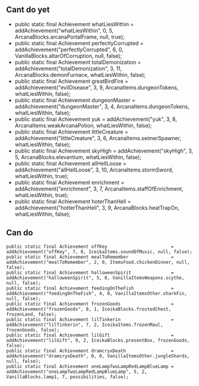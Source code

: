 ## Cant do yet
*    public static final Achievement whatLiesWithin                = addAchievement("whatLiesWithin", 0, 5, ArcanaBlocks.arcanaPortalFrame, null, true);
*    public static final Achievement perfectlyCorrupted            = addAchievement("perfectlyCorrupted", 6, 0, VanillaBlocks.altarOfCorruption, null, false);
*    public static final Achievement totalDemonization             = addAchievement("totalDemonization", 3, 11, ArcanaBlocks.demonFurnace, whatLiesWithin, false);
*    public static final Achievement greatBirdFire                 = addAchievement("evilDisease", 3, 9, ArcanaItems.dungeonTokens, whatLiesWithin, false);
*    public static final Achievement dungeonMaster                 = addAchievement("dungeonMaster", 3, 4, ArcanaItems.dungeonTokens, whatLiesWithin, false);
*    public static final Achievement yuk                           = addAchievement("yuk", 3, 8, ArcanaItems.weakArcanaPotion, whatLiesWithin, false);
*    public static final Achievement littleCreature                = addAchievement("littleCreature", 3, 6, ArcanaItems.seimerSpawner, whatLiesWithin, false);
*    public static final Achievement skyHigh                       = addAchievement("skyHigh", 3, 5, ArcanaBlocks.elevantium, whatLiesWithin, false);
*    public static final Achievement allHellLoose                  = addAchievement("allHellLoose", 3, 10, ArcanaItems.stormSword, whatLiesWithin, true);
*    public static final Achievement enrichment                    = addAchievement("enrichment", 3, 7, ArcanaItems.staffOfEnrichment, whatLiesWithin, true);
*    public static final Achievement hoterThanHell                 = addAchievement("hotterThanHell", 3, 9, ArcanaBlocks.heatTrapOn, whatLiesWithin, false);
## Can do
    public static final Achievement offKey                        = addAchievement("offKey", 7, 0, IceikaItems.soundOfMusic, null, false);
    public static final Achievement mealToRemember                = addAchievement("mealToRemember", 2, 0, ItemsFood.chickenDinner, null, false);
    public static final Achievement halloweenSpirit               = addAchievement("halloweenSpirit", 5, 0, VanillaItemsWeapons.scythe, null, false);
    public static final Achievement feedingOnTheFish              = addAchievement("feedingOnTheFish", 4, 0, VanillaItemsOther.sharkFin, null, false);
    public static final Achievement frozenGoods                   = addAchievement("frozenGoods", 8, 1, IceikaBlocks.frostedChest, frozenLand, false);
    public static final Achievement lilTinkerin                   = addAchievement("lilTinkerin", 7, 2, IceikaItems.frozenMaul, frozenGoods, false);
    public static final Achievement lilGift                       = addAchievement("lilGift", 9, 2, IceikaBlocks.presentBox, frozenGoods, false);
    public static final Achievement dramcryxDeath                 = addAchievement("dramcryxDeath", 0, 0, VanillaItemsOther.jungleShards, null, false);
    public static final Achievement oneLampTwoLampRedLampBlueLamp = addAchievement("oneLampTwoLampRedLampBlueLamp", 5, 2, VanillaBlocks.lamp1, 7, possibilities, false);